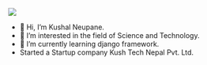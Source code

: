 ![](https://komarev.com/ghpvc/?username=mkushal10)
- 👋 Hi, I’m Kushal Neupane.
- 👀 I’m interested in the field of Science and Technology.
- 🌱 I’m currently learning django framework.
- Started a Startup company Kush Tech Nepal Pvt. Ltd.

<!---
mkushal10/mkushal10 is a ✨ special ✨ repository because its `README.md` (this file) appears on your GitHub profile.
You can click the Preview link to take a look at your changes.
--->
